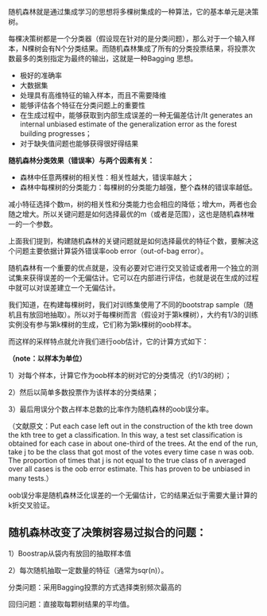 随机森林就是通过集成学习的思想将多棵树集成的一种算法，它的基本单元是决策树。

每棵决策树都是一个分类器（假设现在针对的是分类问题），那么对于一个输入样本，N棵树会有N个分类结果。而随机森林集成了所有的分类投票结果，将投票次数最多的类别指定为最终的输出，这就是一种Bagging 思想。

* 极好的准确率
* 大数据集
* 处理具有高维特征的输入样本，而且不需要降维
* 能够评估各个特征在分类问题上的重要性
* 在生成过程中，能够获取到内部生成误差的一种无偏差估计/It generates an internal unbiased estimate of the generalization error as the forest building progresses；
* 对于缺失值问题也能够获得很好得结果

**随机森林分类效果（错误率）与两个因素有关：**

* 森林中任意两棵树的相关性：相关性越大，错误率越大；
* 森林中每棵树的分类能力：每棵树的分类能力越强，整个森林的错误率越低。

 减小特征选择个数m，树的相关性和分类能力也会相应的降低；增大m，两者也会随之增大。所以关键问题是如何选择最优的m（或者是范围），这也是随机森林唯一的一个参数。

上面我们提到，构建随机森林的关键问题就是如何选择最优的特征个数，要解决这个问题主要依据计算袋外错误率oob error（out-of-bag error）。

 随机森林有一个重要的优点就是，没有必要对它进行交叉验证或者用一个独立的测试集来获得误差的一个无偏估计。它可以在内部进行评估，也就是说在生成的过程中就可以对误差建立一个无偏估计。

 我们知道，在构建每棵树时，我们对训练集使用了不同的bootstrap sample（随机且有放回地抽取）。所以对于每棵树而言（假设对于第k棵树），大约有1/3的训练实例没有参与第k棵树的生成，它们称为第k棵树的oob样本。

 而这样的采样特点就允许我们进行oob估计，它的计算方式如下：

 **（note：以样本为单位）**

 1）对每个样本，计算它作为oob样本的树对它的分类情况（约1/3的树）；

 2）然后以简单多数投票作为该样本的分类结果；

 3）最后用误分个数占样本总数的比率作为随机森林的oob误分率。

 （文献原文：Put each case left out in the construction of the kth tree down the kth tree to get a classification. In this way, a test set classification is obtained for each case in about one-third of the trees. At the end of the run, take j to be the class that got most of the votes every time case n was oob. The proportion of times that j is not equal to the true class of n averaged over all cases is the oob error estimate. This has proven to be unbiased in many tests.）

oob误分率是随机森林泛化误差的一个无偏估计，它的结果近似于需要大量计算的k折交叉验证。

### 

随机森林改变了决策树容易过拟合的问题：
-------------------

1）Boostrap从袋内有放回的抽取样本值

2）每次随机抽取一定数量的特征（通常为sqr(n)）。

 分类问题：采用Bagging投票的方式选择类别频次最高的

 回归问题：直接取每颗树结果的平均值。

